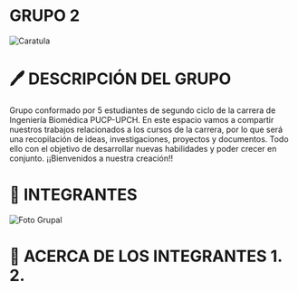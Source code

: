 # GRUPO 2
![Caratula](Imágenes/Biomakers.jpg)
# 🖊 DESCRIPCIÓN DEL GRUPO
Grupo conformado por 5 estudiantes de segundo ciclo de la carrera de Ingeniería Biomédica PUCP-UPCH. En este espacio vamos a compartir nuestros trabajos relacionados a los cursos de la carrera, por lo que será una recopilación de ideas, investigaciones, proyectos y documentos. Todo ello con el objetivo de desarrollar nuevas habilidades y poder crecer en conjunto. ¡¡Bienvenidos a nuestra creación!!
# 👥️ INTEGRANTES
![Foto Grupal](Imágenes/}IMG-20250901-WA0047.jpg)
# 📝 ACERCA DE LOS INTEGRANTES  1.  2.
